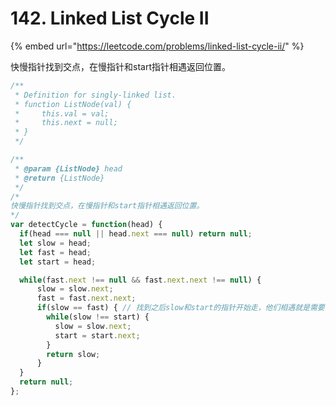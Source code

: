# 142. Linked List Cycle II

{% embed url="https://leetcode.com/problems/linked-list-cycle-ii/" %}

快慢指针找到交点，在慢指针和start指针相遇返回位置。

```javascript
/**
 * Definition for singly-linked list.
 * function ListNode(val) {
 *     this.val = val;
 *     this.next = null;
 * }
 */

/**
 * @param {ListNode} head
 * @return {ListNode}
 */
/*
快慢指针找到交点，在慢指针和start指针相遇返回位置。
*/
var detectCycle = function(head) {
  if(head === null || head.next === null) return null;
  let slow = head;
  let fast = head;        
  let start = head;

  while(fast.next !== null && fast.next.next !== null) {
      slow = slow.next;
      fast = fast.next.next;
      if(slow == fast) { // 找到之后slow和start的指针开始走，他们相遇就是需要的点
        while(slow !== start) {
          slow = slow.next;
          start = start.next;
        }
        return slow;
      }
  }
  return null;
};
```

